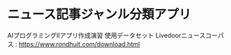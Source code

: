 # ニュース記事ジャンル分類アプリ
AIプログラミングⅡアプリ作成演習
使用データセット
Livedoorニュースコーパス : https://www.rondhuit.com/download.html
